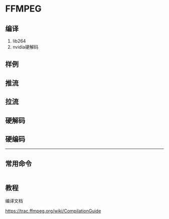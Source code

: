 # FFMPEG

## 编译

1. lib264
2. nvidia硬解码

## 样例

## 推流

## 拉流

## 硬解码

## 硬编码 

-----

## 常用命令

```sh
```

## 教程


编译文档

https://trac.ffmpeg.org/wiki/CompilationGuide